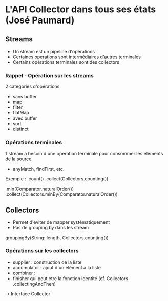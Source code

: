 # L'API Collector dans tous ses états (José Paumard)

## Streams

- Un stream est un pipeline d'opérations
- Certaines operations sont intermédiaires d'autres terminales
- Certains opérations terminales sont des collectors

### Rappel - Opération sur les streams

2 categories d'opérations

- sans buffer
 - map
 - filter
 - flatMap
- avec buffer
 - sort
 - distinct

### Opérations terminales

1 stream a besoin d'une operation terminale pour consommer les elements de la source.
- anyMatch, findFirst, etc.

Exemple :
.count()
.collect(Collectors.counting())

.min(Comparator.naturalOrder())
.collect(Collectors.minBy(Comparator.naturalOrder())

## Collectors
- Permet d'eviter de mapper systématiquement
- Pas de grouping by dans les stream

groupingBy(String::length, Collectors.counting())

### Opérations sur les collectors

- supplier : construction de la liste
- accumulator : ajout d'un élément à la liste
- combiner :
- finisher qui peut etre la fonction identité (cf. Collectors .collectingAndThen)

-> Interface Collector